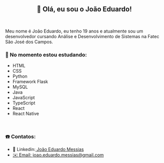 <h2 align= "center">👋 Olá, eu sou o João Eduardo! </h2>
<br>

<p>Meu nome é João Eduardo, eu tenho 19 anos e atualmente sou um desenvolvedor cursando Análise e Desenvolvimento de Sistemas na Fatec São José dos Campos.</p>
<h3>📒 No momento estou estudando:</h3>
<ul>
  <li>HTML</li>
  <li>CSS</li>
  <li>Python</li>
  <li>Framework Flask</li>
  <li>MySQL</li>
  <li>Java</li>
  <li>JavaScript</li>
  <li>TypeScript</li>
  <li>React</li>
  <li>React Native</li>
</ul>
<br>

<h3>☎️ Contatos:</h3>
<ul>
  <li>📄 Linkedin:<a href="https://www.linkedin.com/in/joão-eduardo-messias-a3019125b/""> João Eduardo Messias</li>
  <li>✉️ Email: joao.eduardo.messias@gmail.com</li>
</ul>


<!--<p align="center"> <img src=https://github-readme-stats.vercel.app/api?username=joao-eduardo17&show_icons=true alt=joao-eduardo17 /> </p>
